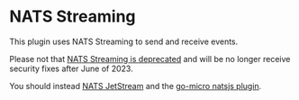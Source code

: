 # NATS Streaming

This plugin uses NATS Streaming to send and receive events.

Please not that [NATS Streaming is deprecated](https://docs.nats.io/legacy/stan) and will be no longer receive security fixes after June of 2023.

You should instead [NATS JetStream](https://docs.nats.io/nats-concepts/jetstream) and the [go-micro natsjs plugin](https://github.com/open-micro/go-micro/tree/master/plugins/events/natsjs).
